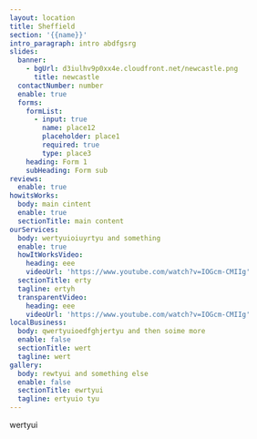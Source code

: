 ```yaml
---
layout: location
title: Sheffield
section: '{{name}}'
intro_paragraph: intro abdfgsrg
slides:
  banner:
    - bgUrl: d3iulhv9p0xx4e.cloudfront.net/newcastle.png
      title: newcastle
  contactNumber: number
  enable: true
  forms:
    formList:
      - input: true
        name: place12
        placeholder: place1
        required: true
        type: place3
    heading: Form 1
    subHeading: Form sub
reviews:
  enable: true
howitsWorks:
  body: main cintent
  enable: true
  sectionTitle: main content
ourServices:
  body: wertyuioiuyrtyu and something
  enable: true
  howItWorksVideo:
    heading: eee
    videoUrl: 'https://www.youtube.com/watch?v=IOGcm-CMIIg'
  sectionTitle: erty
  tagline: ertyh
  transparentVideo:
    heading: eee
    videoUrl: 'https://www.youtube.com/watch?v=IOGcm-CMIIg'
localBusiness:
  body: qwertyuioedfghjertyu and then soime more
  enable: false
  sectionTitle: wert
  tagline: wert
gallery:
  body: rewtyui and something else
  enable: false
  sectionTitle: ewrtyui
  tagline: ertyuio tyu
---
```

wertyui
